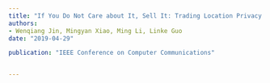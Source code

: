 ```yaml
---
title: "If You Do Not Care about It, Sell It: Trading Location Privacy in Mobile Crowd Sensing"
authors:
- Wenqiang Jin, Mingyan Xiao, Ming Li, Linke Guo
date: "2019-04-29"

publication: "IEEE Conference on Computer Communications"


---
```

